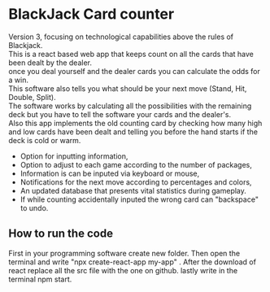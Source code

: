 # BlackJack Card counter
Version 3, focusing on technological capabilities above the rules of Blackjack.<br>
This is a react based web app that keeps count on all the cards that have been dealt by the dealer.<br>
once you deal yourself and the dealer cards you can calculate the odds for a win.<br>
This software also tells you what should be your next move (Stand, Hit, Double, Split).<br>
The software works by calculating all the possibilities with the remaining deck but you have to tell the software your cards and the dealer's.<br>
Also this app implements the old counting card by checking how many high and low cards have been dealt and telling you before the hand starts  if the deck is cold or warm.<br>
* Option for inputting information,
* Option to adjust to each game according to the number of packages,
* Information is can be inputed via keyboard or mouse,
* Notifications for the next move according to percentages and colors,
* An updated database that presents vital statistics during gameplay.
* If while counting accidentally inputed the wrong card can "backspace" to undo.

How to run the code
--------------------
First in your programming software create new folder.
Then open the terminal and write "npx create-react-app my-app" .
After the download of react replace all the src file with the one on github.
lastly write in the terminal npm start.

